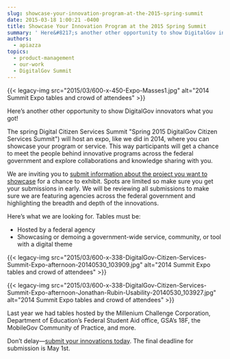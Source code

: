 ```yaml
---
slug: showcase-your-innovation-program-at-the-2015-spring-summit
date: 2015-03-18 1:00:21 -0400
title: Showcase Your Innovation Program at the 2015 Spring Summit
summary: ' Here&#8217;s another other opportunity to show DigitalGov innovators what you got! The spring Digital Citizen Services Summit will host an expo, like we did in 2014, where you can showcase your program or service. This way participants will get a chance to meet'
authors:
  - apiazza
topics:
  - product-management
  - our-work
  - DigitalGov Summit
---
```


{{< legacy-img src="2015/03/600-x-450-Expo-Masses1.jpg" alt="2014 Summit Expo tables and crowd of attendees" >}}

Here&#8217;s another other opportunity to show DigitalGov innovators what you got!

The spring Digital Citizen Services Summit "Spring 2015 DigitalGov Citizen Services Summit") will host an expo, like we did in 2014, where you can showcase your program or service. This way participants will get a chance to meet the people behind innovative programs across the federal government and explore collaborations and knowledge sharing with you.

We are inviting you to [submit information about the project you want to showcase](https://www.surveymonkey.com/s/digitalgov-expo) for a chance to exhibit. Spots are limited so make sure you get your submissions in early. We will be reviewing all submissions to make sure we are featuring agencies across the federal government and highlighting the breadth and depth of the innovations.

Here&#8217;s what we are looking for. Tables must be:

  * Hosted by a federal agency
  * Showcasing or demoing a government-wide service, community, or tool with a digital theme

{{< legacy-img src="2015/03/600-x-338-DigitalGov-Citizen-Services-Summit-Expo-afternoon-20140530_103909.jpg" alt="2014 Summit Expo tables and crowd of attendees" >}}

{{< legacy-img src="2015/03/600-x-338-DigitalGov-Citizen-Services-Summit-Expo-afternoon-Jonathan-Rubin-Usability-20140530_103927.jpg" alt="2014 Summit Expo tables and crowd of attendees" >}}

Last year we had tables hosted by the Millenium Challenge Corporation, Department of Education&#8217;s Federal Student Aid office, GSA&#8217;s 18F, the MobileGov Community of Practice, and more.

Don&#8217;t delay—[submit your innovations today](https://www.surveymonkey.com/s/digitalgov-expo). The final deadline for submission is May 1st.
